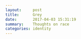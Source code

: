 ```yaml
---
layout:     post
title:      Grey
date:       2017-04-03 15:31:19
summary:    Thoughts on race
categories: identity
---
```

